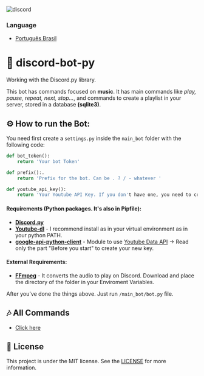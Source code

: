 ![discord](https://user-images.githubusercontent.com/35296262/89131859-45fd0d80-d4e6-11ea-8e9f-5faad231d10a.png)

### Language
* [Português Brasil](./README-pt-br)

# 🤖 discord-bot-py
Working with the Discord.py library.

This bot has commands focused on **music**. It has main commands like *play, pause, repeat, next, stop...*, and commands to create a playlist in your server, stored in a database **(sqlite3)**.

## ⚙ How to run the Bot:

You need first create a `settings.py` inside the `main_bot` folder with the following code:

```python
def bot_token():
    return 'Your bot Token'

def prefix():.
    return 'Prefix for the bot. Can be . ? / - whatever '

def youtube_api_key():
    return 'Your Youtube API Key. If you don't have one, you need to create. It's free.'
```

#### Requirements (Python packages. It's also in Pipfile):
* [**Discord.py**](https://github.com/Rapptz/discord.py) 
* [**Youtube-dl**](https://github.com/ytdl-org/youtube-dl) - I recommend install as in your virtual environment as in your python PATH.
* [**google-api-python-client**](https://github.com/googleapis/google-api-python-client) - Module to use [Youtube Data API](https://developers.google.com/youtube/v3/getting-started) -> Read only the part "Before you start" to create your new key. 

#### External Requirements:
* [**FFmpeg**](https://ffmpeg.org/) - It converts the audio to play on Discord. Download and place the directory of the folder in your Enviroment Variables.

After you've done the things above. Just run `/main_bot/bot.py` file.

## 🎶 All Commands
* [Click here](./docs/commands-en.md)

## 📝 License
This project is under the MIT license. See the [LICENSE](./LICENSE) for more information.
